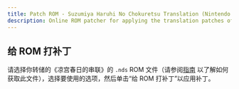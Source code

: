 ```yaml
---
title: Patch ROM - Suzumiya Haruhi No Chokuretsu Translation (Nintendo DS)
description: Online ROM patcher for applying the translation patches of Suzumiya Haruhi no Chokuretsu (The Series of Haruhi Suzumiya)
---
```


## 给 ROM 打补丁

请选择你转储的《凉宫春日的串联》的 `.nds` ROM 文件（请参阅[指南](/zh-hans/chokuretsu/guide) 以了解如何获取此文件），选择要使用的选项，然后单击“给 ROM 打补丁”以应用补丁。